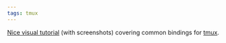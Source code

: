 ```yaml
---
tags: tmux
---
```


[Nice visual tutorial](http://blog.hawkhost.com/2010/06/28/tmux-the-terminal-multiplexer/) (with screenshots) covering common bindings for [tmux](/wiki/tmux).
